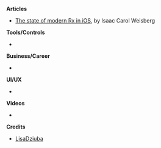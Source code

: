 
**Articles**

* [The state of modern Rx in iOS](https://medium.com/flawless-app-stories/rxflaws-state-of-modern-rx-in-ios-1ff2cae75fa3), by Isaac Carol Weisberg

**Tools/Controls**

* 

**Business/Career**

* 

**UI/UX**

* 

**Videos**

*

**Credits**

* [LisaDziuba](https://github.com/lisadziuba)
